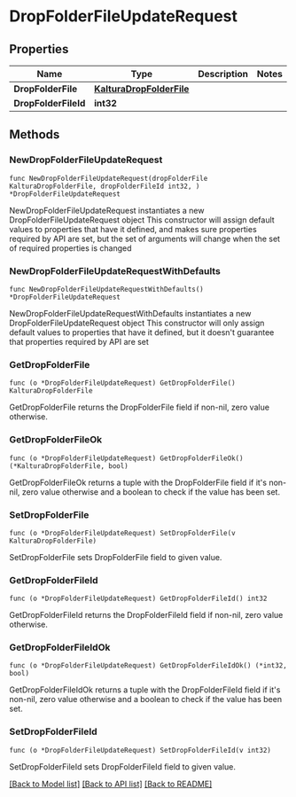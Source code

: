 # DropFolderFileUpdateRequest

## Properties

Name | Type | Description | Notes
------------ | ------------- | ------------- | -------------
**DropFolderFile** | [**KalturaDropFolderFile**](KalturaDropFolderFile.md) |  | 
**DropFolderFileId** | **int32** |  | 

## Methods

### NewDropFolderFileUpdateRequest

`func NewDropFolderFileUpdateRequest(dropFolderFile KalturaDropFolderFile, dropFolderFileId int32, ) *DropFolderFileUpdateRequest`

NewDropFolderFileUpdateRequest instantiates a new DropFolderFileUpdateRequest object
This constructor will assign default values to properties that have it defined,
and makes sure properties required by API are set, but the set of arguments
will change when the set of required properties is changed

### NewDropFolderFileUpdateRequestWithDefaults

`func NewDropFolderFileUpdateRequestWithDefaults() *DropFolderFileUpdateRequest`

NewDropFolderFileUpdateRequestWithDefaults instantiates a new DropFolderFileUpdateRequest object
This constructor will only assign default values to properties that have it defined,
but it doesn't guarantee that properties required by API are set

### GetDropFolderFile

`func (o *DropFolderFileUpdateRequest) GetDropFolderFile() KalturaDropFolderFile`

GetDropFolderFile returns the DropFolderFile field if non-nil, zero value otherwise.

### GetDropFolderFileOk

`func (o *DropFolderFileUpdateRequest) GetDropFolderFileOk() (*KalturaDropFolderFile, bool)`

GetDropFolderFileOk returns a tuple with the DropFolderFile field if it's non-nil, zero value otherwise
and a boolean to check if the value has been set.

### SetDropFolderFile

`func (o *DropFolderFileUpdateRequest) SetDropFolderFile(v KalturaDropFolderFile)`

SetDropFolderFile sets DropFolderFile field to given value.


### GetDropFolderFileId

`func (o *DropFolderFileUpdateRequest) GetDropFolderFileId() int32`

GetDropFolderFileId returns the DropFolderFileId field if non-nil, zero value otherwise.

### GetDropFolderFileIdOk

`func (o *DropFolderFileUpdateRequest) GetDropFolderFileIdOk() (*int32, bool)`

GetDropFolderFileIdOk returns a tuple with the DropFolderFileId field if it's non-nil, zero value otherwise
and a boolean to check if the value has been set.

### SetDropFolderFileId

`func (o *DropFolderFileUpdateRequest) SetDropFolderFileId(v int32)`

SetDropFolderFileId sets DropFolderFileId field to given value.



[[Back to Model list]](../README.md#documentation-for-models) [[Back to API list]](../README.md#documentation-for-api-endpoints) [[Back to README]](../README.md)


